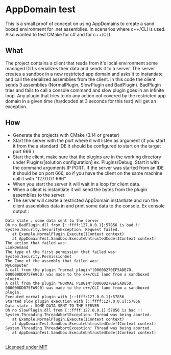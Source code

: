 # AppDomain test

This is a small proof of concept on using AppDomains to create a sand boxed environment for .net assemblies. 
In scenarios where c++/CLI is used. Also wanted to test CMake for c# and for c++/CLI.

## What

The project contains a client that reads from it's local environment some managed DLLs serializes their data and sends it to a server. 
The server creates a sandbox in a new restricted app domain and asks it to instantiate and call the serialized assemblies from the client.
In this code the client sends 3 assemblies (NormalPlugin, SlowPlugin and BadPlugin). 
BadPlugin tries and fails to call a console command and slow plugin goes in an infinite loop. Any plugin that tries to do any action not covered by the restricted app domain in a given time (hardcoded at 3 seconds for this test) will get an exception.

## How
* Generate the projects with CMake (3.14 or greater)
* Start the server with the port where it will listen as argument (if you start it from the a standard IDE it should be configured to start on the target port 666 )
* Start the client, make sure that the plugins are in the working directory under Plugins/[solution configuration] ex. Plugins/Debug. Start it with the command arguments IP PORT. If the server was started from an IDE it should be on port 666, so if you have the client on the same machine call it with  "127.0.0.1 666"
* When you start the server it will wait in a loop for client data.
* When a client is instantiate it will send the bytes from the plugin assemblies to the server.
* The server will create a restricted AppDomain instantiate and run the client assemblies data in and print some data to the console. Ex console output :
```
Data state : some data sent to the server
Oh no BadPlugin.dll from [::ffff:127.0.0.1]:57856 is bad !!
System.Security.SecurityException: Request failed.
   at Example.NormalPlugin.Execute(IContext context)
   at AppDomainTest.Sandbox.ExecuteUntrustedCode(IContext context)
The action that failed was:
LinkDemand
The type of the first permission that failed was:
System.Security.PermissionSet
The Zone of the assembly that failed was:
MyComputer
A call from the plugin "normal plugin"(00000270EF5ADB70, 000000DD075FA9C0) was made to the c++/CLI land from a sandboxed plugin.
A call from the plugin "NORMAL PLUGIN"(00000270EF5AD850, 000000DD075FA9C0) was made to the c++/CLI land from a sandboxed plugin.
Executed normal plugin with [::ffff:127.0.0.1]:57856
Started slow plugin execution with [::ffff:127.0.0.1]:57856
Data state : SOME DATA SENT TO THE SERVER
Oh no SlowPlugin.dll from [::ffff:127.0.0.1]:57856 is bad !!
System.Threading.ThreadAbortException: Thread was being aborted.
   at Example.NormalPlugin.Execute(IContext context)
   at AppDomainTest.Sandbox.ExecuteUntrustedCode(IContext context)
System.Threading.ThreadAbortException: Thread was being aborted.
   at AppDomainTest.Sandbox.ExecuteUntrustedCode(IContext context)
```
##
[Licensed under MIT](MIT-LICENSE.txt)

